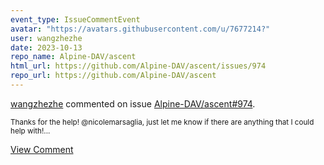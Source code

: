 ```yaml
---
event_type: IssueCommentEvent
avatar: "https://avatars.githubusercontent.com/u/7677214?"
user: wangzhezhe
date: 2023-10-13
repo_name: Alpine-DAV/ascent
html_url: https://github.com/Alpine-DAV/ascent/issues/974
repo_url: https://github.com/Alpine-DAV/ascent
---
```


<a href='https://github.com/wangzhezhe' target='_blank'>wangzhezhe</a> commented on issue <a href='https://github.com/Alpine-DAV/ascent/issues/974' target='_blank'>Alpine-DAV/ascent#974</a>.

<small>Thanks for the help! @nicolemarsaglia, just let me know if there are anything that I could help with!...</small>

<a href='https://github.com/Alpine-DAV/ascent/issues/974' target='_blank'>View Comment</a>